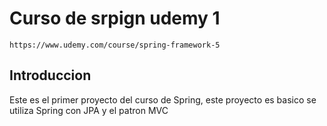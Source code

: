 # Curso de srpign udemy 1
```
https://www.udemy.com/course/spring-framework-5
```
## Introduccion

Este es el primer proyecto del curso de Spring, este proyecto es basico se utiliza Spring con JPA y el patron MVC

